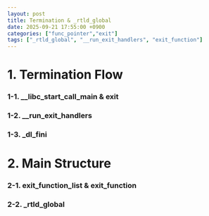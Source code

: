 ```yaml
---
layout: post
title: Termination & _rtld_global
date: 2025-09-21 17:55:00 +0900
categories: ["func_pointer","exit"]
tags: ["_rtld_global", "__run_exit_handlers", "exit_function"]
---
```


# 1. Termination Flow
### 1-1. __libc_start_call_main & exit
### 1-2. __run_exit_handlers
### 1-3. \_dl_fini
# 2. Main Structure
### 2-1. exit_function_list & exit_function
### 2-2. \_rtld_global
